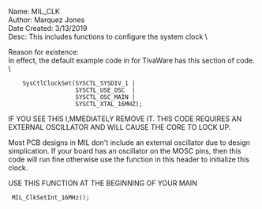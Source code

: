Name: MIL_CLK \
Author: Marquez Jones \
Date Created: 3/13/2019 \
Desc: This includes functions to configure the system clock \

Reason for existence: \
In effect, the default example code in for 
TivaWare has this section of code. \

```
    SysCtlClockSet(SYSCTL_SYSDIV_1 |
                   SYSCTL_USE_OSC  |
                   SYSCTL_OSC_MAIN |
                   SYSCTL_XTAL_16MHZ);

```

IF YOU SEE THIS I,MMEDIATELY REMOVE IT.
THIS CODE REQUIRES AN EXTERNAL OSCILLATOR AND 
WILL CAUSE THE CORE TO LOCK UP. 

Most PCB designs in MIL don't include an external oscillator due to design simplication. 
If your board has an oscillator on the MOSC pins, then this code will run fine otherwise use the function in this 
header to initialize this clock. 

USE THIS FUNCTION AT THE BEGINNING OF YOUR MAIN
```
 MIL_ClkSetInt_16MHz();

```

